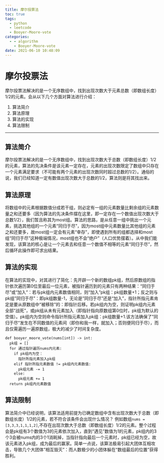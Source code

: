 ```yaml
---
title: 摩尔投票法
toc: true
tags:
  - python
  - leetcode
  - Booyer-Moore-vote
categories:
  - - algorithm
    - Booyer-Moore-vote
date: 2021-06-10 10:48:09
---
```

# 摩尔投票法
摩尔投票法解决的是一个无序数组中，找到出现次数大于元素总数（即数组长度）1/2的元素。会从以下几个方面对算法进行介绍：
1. 算法简介
2. 算法原理
3. 算法的实现
4. 算法限制
<!-- more -->
---
## 算法简介
摩尔投票法解决的是一个无序数组中，找到出现次数大于总数（即数组长度）1/2的元素，算法的先决条件是该元素一定存在，元素的出现次数限定了数组中只存在一个元素满足要求（不可能有两个元素的出现次数同时超过总数的1/2）。通俗的说，我们已经知道一定有数值出现次数大于总数的1/2，算法则是将其找出来。
## 算法原理
将数组中的元素根据数值分成若干组，则必定有一组的元素数量比剩余组的元素数量之和还要多（因为算法的先决条件摆在这里，即一定存在一个数值出现次数大于总数1/2），我们暂且称其为most组。算法的思路，是从任意一组中挑出一个元素，挑选其他组的一个元素“同归于尽”，因为most组中元素数量比其他组的元素之和还要多，故most组一定会有元素“幸存”，即使遇到所有的组都选择和most组“同归于尽”这种极端情况，most组也不会“绝户”（人口优势摆着）。从中我们能发现，该算法的核心是让一个元素去和任意一个数值不相等的元素“同归于尽”，然后循环此操作即可求出结果。
## 算法的实现
在算法的实现中，对其进行了简化：先开辟一个新的数组pk组，然后原数组的指针依次遍历第0位至最后一位元素，被指针遍历到的元素只有两种结果：“同归于尽”或“加入”：若与pk组内元素数值相同，则“加入”pk组：pk组数量+1；反之则与pk组”同归于尽”：即pk组数量-1，无论是”同归于尽”还是“加入”，指针所指元素肯定是要从原数组中“被移除”的：即指针后移。若pk组内为空，则证明pk组内元素全部“战死”，或pk组从未有元素加入（即指针指向原数组第0位时，pk组为默认的空值）。pk组内为空则命令指针所指元素加入pk组：pk组数量+1.该方法确保了”同归于尽“发生在不同数值的元素间（即你和我一样，就加入；否则便同归于尽），而且仅需遍历一遍原数组，极大的减少了时间复杂度。
```Python风格的伪代码实现
def booyer_moore_vote(nums[int]) -> int:
  pk组 = []
  for 通过指针遍历nums内元素:
    if pk组内为空：
      指针所指元素加入pk组
    elif 指针所指元素数值 != pk组内元素数值:
      pk组元素 -= 1
    else:
      pk组元素 += 1
  return pk组内元素数值
```
## 算法限制
算法简介中已经说明，该算法适用前提为已确定数组中含有出现次数大于总数（即数组长度）1/2的元素，若不符合该条件会出现什么情况？
例如数组`nums = [3,3,3,1,1,1,2]`,不存在出现次数大于总数（即数组长度）1/2的元素。整个过程会是pk组有3个数值为3的元素依次加入，直到“遇见”数值为1的元素，pk组内的3个3会被nums内的3个1消耗掉，当指针指向最后一个元素时，pk组已经为空，故该元素进入pk组，成为最后的赢家。简单一点说，该算法极易引起大团体互相攻击，导致几个大团体”相互毁灭”：而人数极少的小团体躲在“数组最后的位置”获得胜利。

